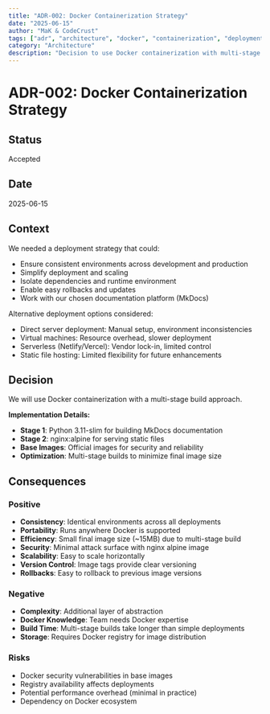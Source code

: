 ```yaml
---
title: "ADR-002: Docker Containerization Strategy"
date: "2025-06-15"
author: "MaK & CodeCrust"
tags: ["adr", "architecture", "docker", "containerization", "deployment"]
category: "Architecture"
description: "Decision to use Docker containerization with multi-stage builds for deployment"
---
```


# ADR-002: Docker Containerization Strategy

## Status
Accepted

## Date
2025-06-15

## Context
We needed a deployment strategy that could:

- Ensure consistent environments across development and production
- Simplify deployment and scaling
- Isolate dependencies and runtime environment
- Enable easy rollbacks and updates
- Work with our chosen documentation platform (MkDocs)

Alternative deployment options considered:

- Direct server deployment: Manual setup, environment inconsistencies
- Virtual machines: Resource overhead, slower deployment
- Serverless (Netlify/Vercel): Vendor lock-in, limited control
- Static file hosting: Limited flexibility for future enhancements

## Decision
We will use Docker containerization with a multi-stage build approach.

**Implementation Details:**
- **Stage 1**: Python 3.11-slim for building MkDocs documentation
- **Stage 2**: nginx:alpine for serving static files
- **Base Images**: Official images for security and reliability
- **Optimization**: Multi-stage builds to minimize final image size

## Consequences

### Positive
- **Consistency**: Identical environments across all deployments
- **Portability**: Runs anywhere Docker is supported
- **Efficiency**: Small final image size (~15MB) due to multi-stage build
- **Security**: Minimal attack surface with nginx alpine image
- **Scalability**: Easy to scale horizontally
- **Version Control**: Image tags provide clear versioning
- **Rollbacks**: Easy to rollback to previous image versions

### Negative
- **Complexity**: Additional layer of abstraction
- **Docker Knowledge**: Team needs Docker expertise
- **Build Time**: Multi-stage builds take longer than simple deployments
- **Storage**: Requires Docker registry for image distribution

### Risks
- Docker security vulnerabilities in base images
- Registry availability affects deployments
- Potential performance overhead (minimal in practice)
- Dependency on Docker ecosystem